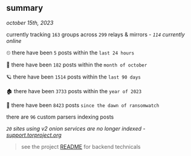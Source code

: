 
## summary
_october 15th, 2023_

currently tracking `163` groups across `299` relays & mirrors - _`114` currently online_

⏲ there have been `5` posts within the `last 24 hours`

🦈 there have been `182` posts within the `month of october`

🪐 there have been `1514` posts within the `last 90 days`

🏚 there have been `3733` posts within the `year of 2023`

🦕 there have been `8423` posts `since the dawn of ransomwatch`

there are `96` custom parsers indexing posts

_`20` sites using v2 onion services are no longer indexed - [support.torproject.org](https://support.torproject.org/onionservices/v2-deprecation/)_

> see the project [README](https://github.com/joshhighet/ransomwatch#ransomwatch--) for backend technicals
